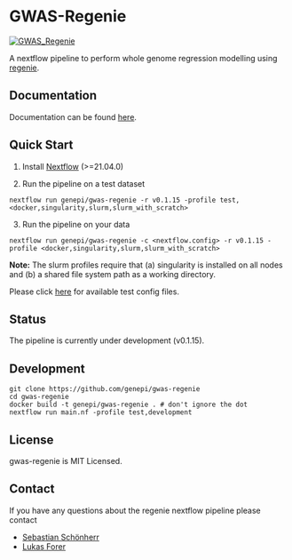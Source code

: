# GWAS-Regenie

[![GWAS_Regenie](https://github.com/genepi/gwas-regenie/actions/workflows/ci-tests.yml/badge.svg)](https://github.com/genepi/gwas-regenie/actions/workflows/ci-tests.yml)

A nextflow pipeline to perform whole genome regression modelling using [regenie](https://github.com/rgcgithub/regenie).

## Documentation
Documentation can be found [here](https://genepi.github.io/gwas-regenie/).

## Quick Start

1) Install [Nextflow](https://www.nextflow.io/docs/latest/getstarted.html#installation) (>=21.04.0)

2) Run the pipeline on a test dataset

```
nextflow run genepi/gwas-regenie -r v0.1.15 -profile test,<docker,singularity,slurm,slurm_with_scratch>
```

3) Run the pipeline on your data

```
nextflow run genepi/gwas-regenie -c <nextflow.config> -r v0.1.15 -profile <docker,singularity,slurm,slurm_with_scratch>
```
**Note:** The slurm profiles require that (a) singularity is installed on all nodes and (b) a shared file system path as a working directory.

Please click [here](tests) for available test config files.


## Status
The pipeline is currently under development (v0.1.15).

## Development
```
git clone https://github.com/genepi/gwas-regenie
cd gwas-regenie
docker build -t genepi/gwas-regenie . # don't ignore the dot
nextflow run main.nf -profile test,development
```

## License
gwas-regenie is MIT Licensed.

## Contact
If you have any questions about the regenie nextflow pipeline please contact
* [Sebastian Schönherr](mailto:sebastian.schoenherr@i-med.ac.at)
* [Lukas Forer](mailto:lukas.forer@i-med.ac.at)
